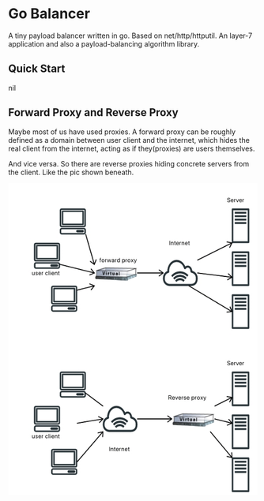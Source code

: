 # Go Balancer

A tiny payload balancer written in go. Based on net/http/httputil. An layer-7 application and also a payload-balancing algorithm library.

## Quick Start

nil

## Forward Proxy and Reverse Proxy

Maybe most of us have used proxies. A forward proxy can be roughly defined as a domain between user client and the internet, which hides the real client from the internet, acting as if they(proxies) are users themselves.

And vice versa. So there are reverse proxies hiding concrete servers from the client. Like the pic shown beneath.

![Forward and Reverse](arc/reverse_proxy.png)


